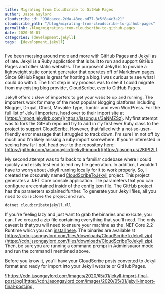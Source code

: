 ```yaml
---
title: Migrating from CloudScribe to GitHub Pages
author: Jason Gaylord
cloudscribe_id: "938caece-2dda-48ee-bd77-3e5f8a4c3a21"
cloudscribe_path: "/blog/migrating-from-cloudscribe-to-github-pages"
permalink: /blog/migrating-from-cloudscribe-to-github-pages
date: 2020-05-01
categories: [development,jekyll]
tags:  [development,jekyll]
---
```


I've been messing around more and more with GitHub Pages and [Jekyll](https://jasong.us/35iEvSm) as of late. Jekyll is a Ruby application that is built to run and support GitHub Pages and other static websites. The purpose of Jekyll is to provide a lightweight static content generator that operates off of Markdown pages. Since GitHub Pages is great for hosting a blog, I was curious to see what I could do with it. The first step in my process was to see if I could migrate from my existing blog provider, CloudScribe, over to GitHub Pages.

Jekyll offers a slew of importers to get your website up and running. The importers work for many of the most popular blogging platforms including Blogger, Drupal, Ghost, Movable Type, Tumblr, and even WordPress. For the full list of Jekyll importers, head over to their import site at [https://import.jekyllrb.com/](https://jasong.us/3aNMZSz). My first attempt was to fork the GitHub repo and try to add in my first ever Ruby class to the project to support CloudScribe. However, that failed with a not-so-user-friendly error message that I struggled to track down. I'm sure I'm not off by much and I'm likely missing a ruby import somewhere. If you're interested in seeing how far I got, head over to the repository here: [https://github.com/jasongaylord/jekyll-import/](https://jasong.us/2KIPf2L).

My second attempt was to fallback to a familiar codebase where I could quickly and easily test end to end my file generation. In addition, I wouldn't have to worry about Jekyll running locally for it to work properly. So, I created the obscurely named [CloudScribeToJekyll](https://jasong.us/2KHjHKS) project. This project generates a .NET Core console application. The parameters that you can configure are contained inside of the config.json file. The GitHub project has the parameters explained further. To generate your Jekyll files, all you need to do is clone the project and run:

```shell
dotnet cloudscribetojekyll.dll
```

If you're feeling lazy and just want to grab the binaries and execute, you can. I've created a zip file containing everything that you'll need. The only caveat is that you will need to ensure your machine as the .NET Core 2.2 Runtime which you can [install here](https://jasong.us/2So4yCu). The binaries are available at [https://cdn.jasongaylord.com/files/downloads/CloudScribeToJekyll.zip](https://cdn.jasongaylord.com/files/downloads/CloudScribeToJekyll.zip). Then, be sure you are running a command prompt in Administrator mode and run the command I mentioned above.

Before you know it, you'll have your CloudScribe posts converted to Jekyll format and ready for import into your Jekyll website or GitHub Pages.

![https://cdn.jasongaylord.com/images/2020/05/01/jekyll-import-final-post.jpg](https://cdn.jasongaylord.com/images/2020/05/01/jekyll-import-final-post.jpg)